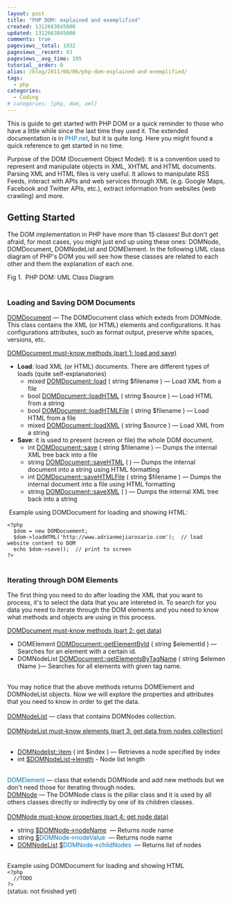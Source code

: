 ```yaml
---
layout: post
title: "PHP DOM: explained and exemplified"
created: 1312663045000
updated: 1312663045000
comments: true
pageviews__total: 1932
pageviews__recent: 43
pageviews__avg_time: 195
tutorial__order: 0
alias: /blog/2011/08/06/php-dom-explained-and-exemplified/
tags:
  - php
categories:
  - Coding
# categories: [php, dom, xml]
---
```

<p>This is guide to get started with PHP DOM or a quick reminder to those who have a little while since the last time they used it.&nbsp;The extended documentation is in&nbsp;<a href="http://www.php.net/manual/en/book.dom.php" onclick="window.open(this.href, '', 'resizable=no,status=no,location=no,toolbar=no,menubar=no,fullscreen=no,scrollbars=no,dependent=no'); return false;" style="margin-top: 0px; margin-right: 0px; margin-bottom: 0px; margin-left: 0px; padding-top: 0px; padding-right: 0px; padding-bottom: 0px; padding-left: 0px; border-top-width: 0px; border-right-width: 0px; border-bottom-width: 0px; border-left-width: 0px; border-style: initial; border-color: initial; vertical-align: baseline; color: rgb(0, 116, 189); text-decoration: none; ">PHP.net</a>, but it is quite long. Here you might found a quick reference to get started in no time.</p>
<!--More-->
<p>Purpose of the DOM (Docuement Object Model): It is a convention used to represent and manipulate objects in XML, XHTML and HTML documents. Parsing XML and HTML files is very useful. It allows to manipulate RSS Feeds, interact with APIs and web services through XML (e.g. Google Maps, Facebook and Twitter APIs, etc.), extract information from websites (web crawling) and more.&nbsp;</p>
<h2>Getting Started</h2>
<p>The DOM implementation in PHP have more than 15 classes! But don't get afraid, for most cases, you might just end up using these ones: DOMNode, DOMDocument, DOMNodeList and DOMElement. In the following UML class diagram of PHP's DOM&nbsp;you will see how these classes are related to each other and them the explanation of each one.</p>
<p>
<!-- <img alt="PHP DOM UML Class Diagram (lean)" src="http://www.adrianmejiarosario.com/sites/default/files/pictures/PHP_DOM__UML_%28lean%29_Class_Diagram.gif" style="width: 541px; height: 345px; "> -->
</p>
<div>Fig 1.&nbsp;&nbsp;PHP DOM: UML Class Diagram</div>
<div>&nbsp;</div>
<h3>Loading and Saving DOM Documents</h3>
<p><a href="http://www.php.net/manual/en/class.domdocument.php">DOMDocument</a>&nbsp;— The DOMDocument class which exteds from DOMNode. This class contains the XML (or HTML) elements and configurations. It has configurations attributes, such as format output, preserve white spaces, versions, etc.</p>
<p><u>DOMDocument must-know methods (part 1: load and save)</u></p>
<ul>
	<li><strong>Load</strong>: load XML (or HTML) documents. There are different types of loads (quite self-explanatories)
		<ul>
			<li>mixed&nbsp;<a href="http://us.php.net/manual/en/domdocument.load.php">DOMDocument::load</a>&nbsp;(&nbsp;string&nbsp;$filename&nbsp;)&nbsp;— Load XML from a file</li>
			<li>bool&nbsp;<a href="http://us.php.net/manual/en/domdocument.loadhtml.php">DOMDocument::loadHTML</a>&nbsp;(&nbsp;string&nbsp;$source&nbsp;)&nbsp;— Load HTML from a string</li>
			<li>bool&nbsp;<a href="http://us.php.net/manual/en/domdocument.loadhtmlfile.php">DOMDocument::loadHTMLFile</a>&nbsp;(&nbsp;string&nbsp;$filename&nbsp;)&nbsp;— Load HTML from a file</li>
			<li>mixed&nbsp;<a href="http://us.php.net/manual/en/domdocument.loadxml.php">DOMDocument::loadXML</a>&nbsp;(&nbsp;string&nbsp;$source&nbsp;)&nbsp;— Load XML from a string</li>
		</ul>
	</li>
	<li><strong>Save</strong>:&nbsp;it is used to present (screen or file) the whole DOM document.
		<ul>
			<li>int&nbsp;<a href="http://us.php.net/manual/en/domdocument.save.php">DOMDocument::save</a>&nbsp;(&nbsp;string&nbsp;$filename&nbsp;)&nbsp;— Dumps the internal XML tree back into a file</li>
			<li>string&nbsp;<a href="http://us.php.net/manual/en/domdocument.savehtml.php">DOMDocument::saveHTML</a>&nbsp;(&nbsp;)&nbsp;— Dumps the internal document into a string using HTML formatting</li>
			<li>int&nbsp;<a href="http://us.php.net/manual/en/domdocument.savehtmlfile.php">DOMDocument::saveHTMLFile</a>&nbsp;(&nbsp;string&nbsp;$filename&nbsp;)&nbsp;— Dumps the internal document into a file using HTML formatting</li>
			<li>string&nbsp;<a href="http://us.php.net/manual/en/domdocument.savexml.php">DOMDocument::saveXML</a>&nbsp;(&nbsp;)&nbsp;— Dumps the internal XML tree back into a string</li>
		</ul>
	</li>
</ul>
<p>&nbsp;Example using DOMDocument for loading and showing HTML:</p>
<div><code>&lt;?php</code></div>
<div><code>&nbsp; $dom = new DOMDocuement;</code></div>
<div><code>&nbsp; $dom-&gt;loadHTML('http://www.adrianmejiarosario.com'); &nbsp;// load website content to DOM&nbsp;</code></div>
<div><code>&nbsp; echo $dom-&gt;save(); &nbsp;// print to screen</code></div>
<div><code>?&gt;</code></div>
<div>&nbsp;</div>
<h3>Iterating through DOM Elements</h3>
<p>The first thing you need to do after loading the XML that you want to process, it's to select the data that you are intereted in. To search for you data you need to iterate through the DOM elements and you need to know what methods and objects are using in this process.</p>
<p><u>DOMDocument must-know methods (part 2: get data)</u></p>
<ul>
	<li>DOMElement&nbsp;<a href="http://us.php.net/manual/en/domdocument.getelementbyid.php">DOMDocument::getElementById</a>&nbsp;(&nbsp;string&nbsp;$elementId&nbsp;)&nbsp;— Searches for an element with a certain id.</li>
	<li>DOMNodeList&nbsp;<a href="http://us.php.net/manual/en/domdocument.getelementsbytagname.php">DOMDocument::getElementsByTagName</a>&nbsp;(&nbsp;string&nbsp;$elementName&nbsp;)— Searches for all elements with given tag name.</li>
</ul>
<div>&nbsp;</div>
<div>You may notice that the above methods returns DOMElement and DOMNodeList objects. Now we will explore the properties and attributes that you need to know in order to get the data.</div>
<div>&nbsp;</div>
<div><a href="http://www.php.net/manual/en/class.domnodelist.php">DOMNodeList</a>&nbsp;— class that contains DOMNodes collection.</div>
<div>&nbsp;</div>
<div><u style="margin-top: 0px; margin-right: 0px; margin-bottom: 0px; margin-left: 0px; padding-top: 0px; padding-right: 0px; padding-bottom: 0px; padding-left: 0px; border-top-width: 0px; border-right-width: 0px; border-bottom-width: 0px; border-left-width: 0px; border-style: initial; border-color: initial; vertical-align: baseline; text-decoration: underline; "><u style="margin-top: 0px; margin-right: 0px; margin-bottom: 0px; margin-left: 0px; padding-top: 0px; padding-right: 0px; padding-bottom: 0px; padding-left: 0px; border-top-width: 0px; border-right-width: 0px; border-bottom-width: 0px; border-left-width: 0px; border-style: initial; border-color: initial; vertical-align: baseline; text-decoration: underline; border-style: initial; border-color: initial; ">DOMNodeList must-know elements (part 3: get data from nodes collection)</u></u></div>
<div>&nbsp;</div>
<ul>
	<li><a href="http://us.php.net/manual/en/domnodelist.item.php">DOMNodelist::item</a>&nbsp;(&nbsp;int&nbsp;$index&nbsp;)&nbsp;— Retrieves a node specified by index</li>
	<li>int&nbsp;<a href="http://us.php.net/manual/en/class.domnodelist.php#domnodelist.props.length">$DOMNodeList-&gt;length</a>&nbsp;- Node list length</li>
</ul>
<div>&nbsp;</div>
<div><a href="http://www.php.net/manual/en/class.domelement.php" style="margin-top: 0px; margin-right: 0px; margin-bottom: 0px; margin-left: 0px; padding-top: 0px; padding-right: 0px; padding-bottom: 0px; padding-left: 0px; border-top-width: 0px; border-right-width: 0px; border-bottom-width: 0px; border-left-width: 0px; border-style: initial; border-color: initial; vertical-align: baseline; color: rgb(0, 116, 189); text-decoration: none; ">DOMElement</a>&nbsp;— class that extends DOMNode and add new methods but we don't need those for iterating through nodes.</div>
<div><a href="http://www.php.net/manual/en/class.domnode.php">DOMNode</a>&nbsp;— The DOMNode class is the pillar class and it is used by all others classes directly or indirectly by one of its children classes.</div>
<div>&nbsp;</div>
<div><u style="margin-top: 0px; margin-right: 0px; margin-bottom: 0px; margin-left: 0px; padding-top: 0px; padding-right: 0px; padding-bottom: 0px; padding-left: 0px; border-top-width: 0px; border-right-width: 0px; border-bottom-width: 0px; border-left-width: 0px; border-style: initial; border-color: initial; vertical-align: baseline; text-decoration: underline; border-style: initial; border-color: initial; "><u style="margin-top: 0px; margin-right: 0px; margin-bottom: 0px; margin-left: 0px; padding-top: 0px; padding-right: 0px; padding-bottom: 0px; padding-left: 0px; border-top-width: 0px; border-right-width: 0px; border-bottom-width: 0px; border-left-width: 0px; border-style: initial; border-color: initial; vertical-align: baseline; text-decoration: underline; border-style: initial; border-color: initial; border-style: initial; border-color: initial; ">DOMNode must-know properties (part 4: get node data)</u></u></div>
<ul>
	<li>string&nbsp;<a href="http://us.php.net/manual/en/class.domnode.php#domnode.props.nodename">$DOMNode-&gt;nodeName</a>&nbsp;&nbsp;— Returns node name</li>
	<li>string&nbsp;<a href="http://us.php.net/manual/en/class.domnode.php#domnode.props.nodevalue">$</a><a href="http://us.php.net/manual/en/class.domnode.php#domnode.props.nodename" style="margin-top: 0px; margin-right: 0px; margin-bottom: 0px; margin-left: 0px; padding-top: 0px; padding-right: 0px; padding-bottom: 0px; padding-left: 0px; border-top-width: 0px; border-right-width: 0px; border-bottom-width: 0px; border-left-width: 0px; border-style: initial; border-color: initial; vertical-align: baseline; color: rgb(0, 116, 189); text-decoration: none; ">DOMNode-&gt;nodeValue</a>&nbsp;&nbsp;— Returns node name</li>
	<li><a href="http://us.php.net/manual/en/class.domnodelist.php">DOMNodeList</a>&nbsp;<a href="http://us.php.net/manual/en/class.domnode.php#domnode.props.childnodes">$</a><a href="http://us.php.net/manual/en/class.domnode.php#domnode.props.nodename" style="margin-top: 0px; margin-right: 0px; margin-bottom: 0px; margin-left: 0px; padding-top: 0px; padding-right: 0px; padding-bottom: 0px; padding-left: 0px; border-top-width: 0px; border-right-width: 0px; border-bottom-width: 0px; border-left-width: 0px; border-style: initial; border-color: initial; vertical-align: baseline; color: rgb(0, 116, 189); text-decoration: none; ">DOMNode-&gt;childNodes</a>&nbsp;&nbsp;— Returns list of nodes</li>
</ul>
<div>&nbsp;</div>
<div>Example using DOMDocument for loading and showing HTML</div>
<div><code>&lt;?php</code></div>
<div><code>&nbsp; //TODO</code></div>
<div><code>?&gt;</code></div>
<div>(status: not finished yet)</div>
<div>&nbsp;</div>
